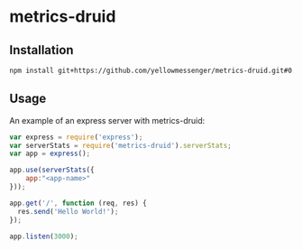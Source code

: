 # metrics-druid

## Installation

``` bash
npm install git+https://github.com/yellowmessenger/metrics-druid.git#0.1.9 --save
```

## Usage

An example of an express server with metrics-druid:

``` js
var express = require('express');
var serverStats = require('metrics-druid').serverStats;
var app = express();

app.use(serverStats({
    app:"<app-name>"
}));

app.get('/', function (req, res) {
  res.send('Hello World!');
});

app.listen(3000);
```

